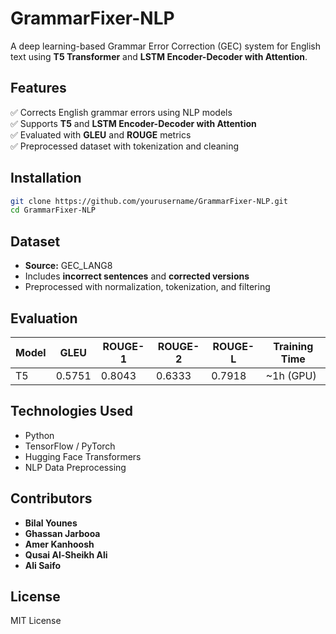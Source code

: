 # **GrammarFixer-NLP**  
A deep learning-based Grammar Error Correction (GEC) system for English text using **T5 Transformer** and **LSTM Encoder-Decoder with Attention**.  

## **Features**  
✅ Corrects English grammar errors using NLP models  
✅ Supports **T5** and **LSTM Encoder-Decoder with Attention**  
✅ Evaluated with **GLEU** and **ROUGE** metrics  
✅ Preprocessed dataset with tokenization and cleaning  

## **Installation**  
```bash
git clone https://github.com/yourusername/GrammarFixer-NLP.git  
cd GrammarFixer-NLP  
```


## **Dataset**  
- **Source:** GEC_LANG8  
- Includes **incorrect sentences** and **corrected versions**  
- Preprocessed with normalization, tokenization, and filtering  

## **Evaluation**  
| Model | GLEU | ROUGE-1 | ROUGE-2 | ROUGE-L | Training Time |
|--------|------|---------|---------|---------|--------------|
| T5 | 0.5751 | 0.8043 | 0.6333 | 0.7918 | ~1h (GPU) |


## **Technologies Used**  
- Python  
- TensorFlow / PyTorch  
- Hugging Face Transformers  
- NLP Data Preprocessing  

## **Contributors**  
- **Bilal Younes**  
- **Ghassan Jarbooa**  
- **Amer Kanhoosh**  
- **Qusai Al-Sheikh Ali**  
- **Ali Saifo**  

## **License**  
MIT License  
